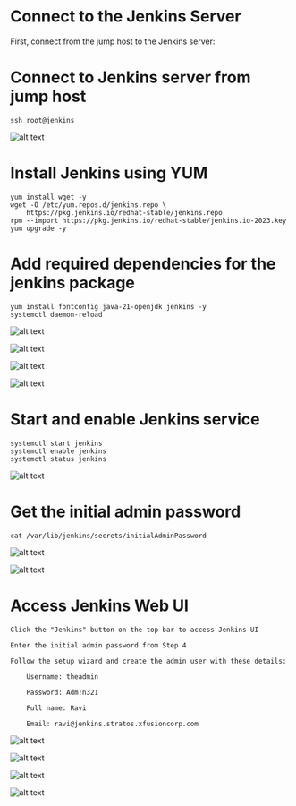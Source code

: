 # Connect to the Jenkins Server

First, connect from the jump host to the Jenkins server:

# Connect to Jenkins server from jump host
```
ssh root@jenkins
```
![alt text](image.png)

# Install Jenkins using YUM
```
yum install wget -y
wget -O /etc/yum.repos.d/jenkins.repo \
    https://pkg.jenkins.io/redhat-stable/jenkins.repo
rpm --import https://pkg.jenkins.io/redhat-stable/jenkins.io-2023.key
yum upgrade -y
```

# Add required dependencies for the jenkins package
```
yum install fontconfig java-21-openjdk jenkins -y
systemctl daemon-reload
```

![alt text](image-1.png)

![alt text](image-2.png)

![alt text](image-3.png)

![alt text](image-4.png)

# Start and enable Jenkins service

```
systemctl start jenkins
systemctl enable jenkins
systemctl status jenkins
```

![alt text](image-5.png)

# Get the initial admin password
```
cat /var/lib/jenkins/secrets/initialAdminPassword
```

![alt text](image-6.png)

![alt text](image-7.png)

# Access Jenkins Web UI

    Click the "Jenkins" button on the top bar to access Jenkins UI

    Enter the initial admin password from Step 4

    Follow the setup wizard and create the admin user with these details:

        Username: theadmin

        Password: Adm!n321

        Full name: Ravi

        Email: ravi@jenkins.stratos.xfusioncorp.com

![alt text](image-8.png)

![alt text](image-9.png)

![alt text](image-10.png)

![alt text](image-11.png)